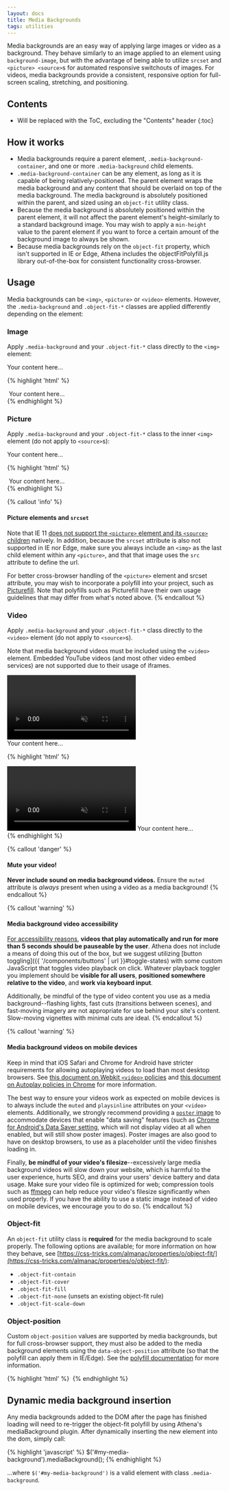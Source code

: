 ```yaml
---
layout: docs
title: Media Backgrounds
tags: utilities
---
```


Media backgrounds are an easy way of applying large images or video as a background.  They behave similarly to an image applied to an element using `background-image`, but with the advantage of being able to utilize `srcset` and `<picture> <source>`s for automated responsive switchouts of images.  For videos, media backgrounds provide a consistent, responsive option for full-screen scaling, stretching, and positioning.


## Contents

* Will be replaced with the ToC, excluding the "Contents" header
{:toc}


## How it works

- Media backgrounds require a parent element, `.media-background-container`, and one or more `.media-background` child elements.
- `.media-background-container` can be any element, as long as it is capable of being relatively-positioned.  The parent element wraps the media background and any content that should be overlaid on top of the media background.  The media background is absolutely positioned within the parent, and sized using an `object-fit` utility class.
- Because the media background is absolutely positioned within the parent element, it will not affect the parent element's height–similarly to a standard background image.  You may wish to apply a `min-height` value to the parent element if you want to force a certain amount of the background image to always be shown.
- Because media backgrounds rely on the `object-fit` property, which isn't supported in IE or Edge, Athena includes the objectFitPolyfill.js library out-of-the-box for consistent functionality cross-browser.


## Usage

Media backgrounds can be `<img>`, `<picture>` or `<video>` elements.  However, the `.media-background` and `.object-fit-*` classes are applied differently depending on the element:

### Image

Apply `.media-background` and your `.object-fit-*` class directly to the `<img>` element:

<div class="media-background-container">
  <img class="media-background object-fit-cover" src="//placehold.it/600x300/" alt="">
  <div class="p-5">
    Your content here...
  </div>
</div>

{% highlight 'html' %}
<div class="media-background-container">
  <img class="media-background object-fit-cover" srcset="..." src="..." alt="">
  Your content here...
</div>
{% endhighlight %}

### Picture

Apply `.media-background` and your `.object-fit-*` class to the inner `<img>` element (do not apply to `<source>`s):

<div class="media-background-container">
  <picture>
    <source srcset="//placehold.it/800x300" media="(min-width: 768px)">
    <source srcset="//placehold.it/767x300" media="(min-width: 576px)">
    <source srcset="//placehold.it/575x300" media="(max-width: 575px)">
    <img class="media-background object-fit-cover" src="//placehold.it/800x300" alt="">
  </picture>
  <div class="p-5">
    Your content here...
  </div>
</div>

{% highlight 'html' %}
<div class="media-background-container">
  <picture>
    <source srcset="..." media="..."></source>
    <source srcset="..." media="..."></source>
    <img class="media-background object-fit-cover" src="..." alt="">
  </picture>
  Your content here...
</div>
{% endhighlight %}

{% callout 'info' %}
#### Picture elements and `srcset`

Note that IE 11 [does not support the `<picture>` element and its `<source>` children](http://caniuse.com/#search=picture) natively.  In addition, because the `srcset` attribute is also not supported in IE nor Edge, make sure you always include an `<img>` as the last child element within any `<picture>`, and that that image uses the `src` attribute to define the url.

For better cross-browser handling of the `<picture>` element and srcset attribute, you may wish to incorporate a polyfill into your project, such as [Picturefill](http://scottjehl.github.io/picturefill/).  Note that polyfills such as Picturefill have their own usage guidelines that may differ from what's noted above.
{% endcallout %}

### Video

Apply `.media-background` and your `.object-fit-*` class directly to the `<video>` element (do not apply to `<source>`s).

Note that media background videos must be included using the `<video>` element.  Embedded YouTube videos (and most other video embed services) are not supported due to their usage of iframes.

<div class="media-background-container">
  <video class="media-background object-fit-cover" muted playsinline>
    <source src="https://www.ucf.edu/wp-content/uploads/2017/01/Vignette-One-02.mp4">
  </video>
  <div class="p-5 text-white">
    Your content here...
  </div>
</div>

{% highlight 'html' %}
<div class="media-background-container">
  <video class="media-background object-fit-cover" muted playsinline>
    <source src="...">
  </video>
  Your content here...
</div>
{% endhighlight %}

{% callout 'danger' %}
#### Mute your video!

**Never include sound on media background videos.** Ensure the `muted` attribute is _always_ present when using a video as a media background!
{% endcallout %}

{% callout 'warning' %}
#### Media background video accessibility

[For accessibility reasons](https://www.w3.org/TR/WCAG20/#time-limits-pause), **videos that play automatically and run for more than 5 seconds should be pauseable by the user**.  Athena does not include a means of doing this out of the box, but we suggest utilizing [button toggling]({{ '/components/buttons' | url }}#toggle-states) with some custom JavaScript that toggles video playback on click.  Whatever playback toggler you implement should be **visible for all users**, **positioned somewhere relative to the video**, and **work via keyboard input**.

Additionally, be mindful of the type of video content you use as a media background--flashing lights, fast cuts (transitions between scenes), and fast-moving imagery are not appropriate for use behind your site's content. Slow-moving vignettes with minimal cuts are ideal.
{% endcallout %}

{% callout 'warning' %}
#### Media background videos on mobile devices

Keep in mind that iOS Safari and Chrome for Android have stricter requirements for allowing autoplaying videos to load than most desktop browsers.  See [this document on Webkit `<video>` policies](https://webkit.org/blog/6784/new-video-policies-for-ios/) and [this document on Autoplay policies in Chrome](https://developers.google.com/web/updates/2017/09/autoplay-policy-changes) for more information.

The best way to ensure your videos work as expected on mobile devices is to always include the `muted` and `playsinline` attributes on your `<video>` elements.  Additionally, we strongly recommend providing a [`poster` image](https://developer.mozilla.org/en-US/docs/Web/HTML/Element/video#attr-poster) to accommodate devices that enable "data saving" features (such as [Chrome for Android's Data Saver setting](https://developer.chrome.com/multidevice/data-compression), which will not display video at all when enabled, but will still show poster images).  Poster images are also good to have on desktop browsers, to use as a placeholder until the video finishes loading in.

Finally, **be mindful of your video's filesize**--excessively large media background videos will slow down your website, which is harmful to the user experience, hurts SEO, and drains your users' device battery and data usage.  Make sure your video file is optimized for web; compression tools such as [ffmpeg](https://www.ffmpeg.org/) can help reduce your video's filesize significantly when used properly.  If you have the ability to use a static image instead of video on mobile devices, we encourage you to do so.
{% endcallout %}

### Object-fit

An `object-fit` utility class is **required** for the media background to scale properly.  The following options are available; for more information on how they behave, see [https://css-tricks.com/almanac/properties/o/object-fit/](https://css-tricks.com/almanac/properties/o/object-fit/):
- `.object-fit-contain`
- `.object-fit-cover`
- `.object-fit-fill`
- `.object-fit-none` (unsets an existing object-fit rule)
- `.object-fit-scale-down`

### Object-position

Custom `object-position` values are supported by media backgrounds, but for full cross-browser support, they must also be added to the media background elements using the `data-object-position` attribute (so that the polyfill can apply them in IE/Edge).  See the [polyfill documentation](https://github.com/constancecchen/object-fit-polyfill#usage) for more information.

{% highlight 'html' %}
<img class="media-background object-fit-contain" style="object-position: 0 50%;" data-object-position="0 50%">
{% endhighlight %}


## Dynamic media background insertion

Any media backgrounds added to the DOM after the page has finished loading will need to re-trigger the object-fit polyfill by using Athena's mediaBackground plugin.  After dynamically inserting the new element into the dom, simply call:

{% highlight 'javascript' %}
$('#my-media-background').mediaBackground();
{% endhighlight %}

...where `$('#my-media-background')` is a valid element with class `.media-background`.
